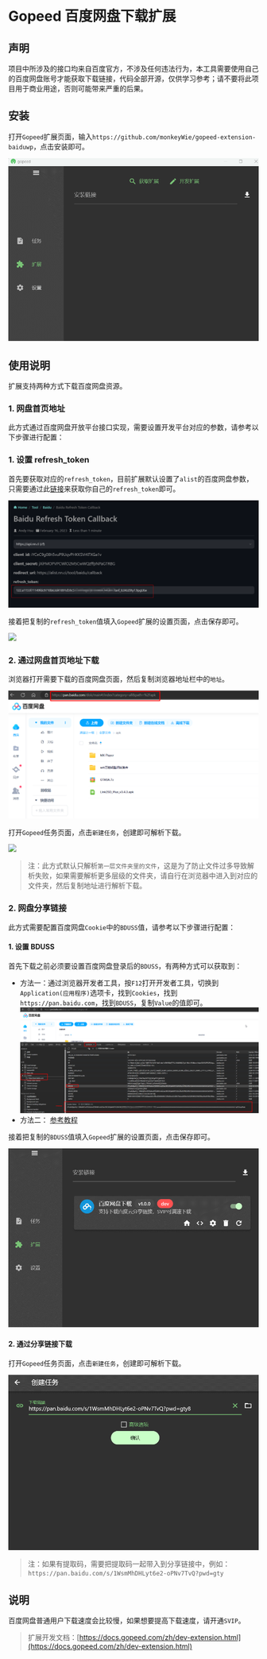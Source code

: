 # Gopeed 百度网盘下载扩展

## 声明

项目中所涉及的接口均来自百度官方，不涉及任何违法行为，本工具需要使用自己的百度网盘账号才能获取下载链接，代码全部开源，仅供学习参考；请不要将此项目用于商业用途，否则可能带来严重的后果。

## 安装

打开`Gopeed`扩展页面，输入`https://github.com/monkeyWie/gopeed-extension-baiduwp`，点击安装即可。

![](image/install.gif)

## 使用说明

扩展支持两种方式下载百度网盘资源。

### 1. 网盘首页地址

此方式通过百度网盘开放平台接口实现，需要设置开发平台对应的参数，请参考以下步骤进行配置：

### 1. 设置 refresh_token

首先要获取对应的`refresh_token`，目前扩展默认设置了`alist`的百度网盘参数，只需要通过此[链接](https://openapi.baidu.com/oauth/2.0/authorize?response_type=code&client_id=iYCeC9g08h5vuP9UqvPHKKSVrKFXGa1v&redirect_uri=https://alist.nn.ci/tool/baidu/callback&scope=basic,netdisk&qrcode=1)来获取你自己的`refresh_token`即可。

![](image/get-refresh-token.png)

接着把复制的`refresh_token`值填入`Gopeed`扩展的设置页面，点击保存即可。

![](image/set-refresh-token.png)

### 2. 通过网盘首页地址下载

浏览器打开需要下载的百度网盘页面，然后复制浏览器地址栏中的`地址`。

![](image/get-home-url.png)

打开`Gopeed`任务页面，点击`新建任务`，创建即可解析下载。

![](image/open-create.png)

> 注：此方式默认只解析`第一层文件夹里的文件`，这是为了防止文件过多导致解析失败，如果需要解析更多层级的文件夹，请自行在浏览器中进入到对应的文件夹，然后复制地址进行解析下载。

### 2. 网盘分享链接

此方式需要配置百度网盘`Cookie`中的`BDUSS`值，请参考以下步骤进行配置：

#### 1. 设置 BDUSS

首先下载之前必须要设置百度网盘登录后的`BDUSS`，有两种方式可以获取到：

- 方法一：通过浏览器开发者工具，按`F12`打开开发者工具，切换到`Application(应用程序)`选项卡，找到`Cookies`，找到`https://pan.baidu.com`，找到`BDUSS`，复制`Value`的值即可。
  ![](image/get-bduss.png)
- 方法二： [参考教程](http://pandownload.net/faq/cookie.html)

接着把复制的`BDUSS`值填入`Gopeed`扩展的设置页面，点击保存即可。

![](image/set-bduss.gif)

#### 2. 通过分享链接下载

打开`Gopeed`任务页面，点击`新建任务`，创建即可解析下载。

![](image/share-create.gif)

> 注：如果有提取码，需要把提取码一起带入到分享链接中，例如：`https://pan.baidu.com/s/1WsmMhDHLyt6e2-oPNv7TvQ?pwd=gty`

## 说明

百度网盘普通用户下载速度会比较慢，如果想要提高下载速度，请开通`SVIP`。

> 扩展开发文档：[https://docs.gopeed.com/zh/dev-extension.html](https://docs.gopeed.com/zh/dev-extension.html)
